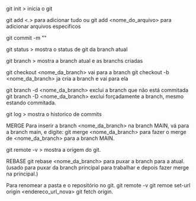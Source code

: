 git init > inicia o git

git add <.> para adicionar tudo ou 
git add <nome_do_arquivo> para adicionar arquivos especificos

git commit -m "<comentario>"

git status > mostra o status de git da branch atual

git branch > mostra a branch atual e as branchs criadas

git checkout <nome_da_branch> vai para a branch
git checkout -b <nome_da_branch> ja cria a branch e vai para ela

git branch -d <nome_da_branch> exclui a branch que não está commitada
git branch -D <nome_da_branch> exclui forçadamente a branch, mesmo estando commitada.

git log > mostra o historico de commits

MERGE
Para inserir a branch <nome_da_branch> na branch MAIN, vá para a branch main, e digite:
git merge <nome_da_branch> para fazer o merge de <nome_da_branch> para a branch MAIN.

git remote -v > mostra a origem do git.


REBASE
git rebase <nome_da_branch> para puxar a branch para a atual. (usado para puxar da branch principal para trabalhar e depois fazer merge na principal.)


Para renomear a pasta e o repositório no git.
git remote -v
git remoe set-url origin <endereco_url_nova>
git fetch origin.

